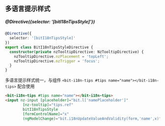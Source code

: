 ## 多语言提示样式

##### @Directive({selector: '[bitI18nTipsStyle]'})

```typescript
@Directive({
  selector: '[bitI18nTipsStyle]'
})
export class BitI18nTipsStyleDirective {
  constructor(private nzTooltipDirective: NzTooltipDirective) {
    nzTooltipDirective.nzPlacement = 'topLeft';
    nzTooltipDirective.nzTrigger = 'focus';
  }
}
```

多语言提示样式统一，与组件 `<bit-i18n-tips #tips name="name"></bit-i18n-tips>` 配合使用

```html
<bit-i18n-tips #tips name="name"></bit-i18n-tips>
<input nz-input [placeholder]="bit.l['namePlaceholder']"
        [nz-tooltip]="tips.ref"
        bitI18nTipsStyle
        [formControlName]="x"
        (ngModelChange)="bit.i18nUpdateValueAndValidity(form,'name',x)"/>
```